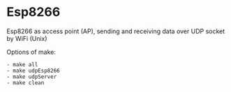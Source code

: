# Esp8266
Esp8266 as access point (AP), sending and receiving data over UDP socket by WiFi (Unix)

Options of make:

	- make all
	- make udpEsp8266
	- make udpServer
	- make clean
	

